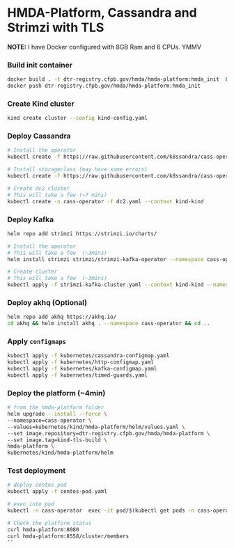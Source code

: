 # HMDA-Platform, Cassandra and Strimzi with TLS

**NOTE:** I have Docker configured with 8GB Ram and 6 CPUs. YMMV

### Build init container
```sh
docker build . -t dtr-registry.cfpb.gov/hmda/hmda-platform:hmda_init  && \
docker push dtr-registry.cfpb.gov/hmda/hmda-platform:hmda_init
```

### Create Kind cluster
```sh
kind create cluster --config kind-config.yaml
```

### Deploy Cassandra
```sh
# Install the operator
kubectl create -f https://raw.githubusercontent.com/k8ssandra/cass-operator/v1.7.0/docs/user/cass-operator-manifests.yaml --context kind-kind

# Install storageclass (may have some errors)
kubectl create -f https://raw.githubusercontent.com/k8ssandra/cass-operator/master/operator/k8s-flavors/kind/rancher-local-path-storage.yaml --context kind-kind

# Create dc2 cluster
# This will take a few (~7 mins)
kubectl create -n cass-operator -f dc2.yaml --context kind-kind
```

### Deploy Kafka
```sh
helm repo add strimzi https://strimzi.io/charts/

# Install the operator
# This will take a few  (~3mins)
helm install strimzi strimzi/strimzi-kafka-operator --namespace cass-operator

# Create cluster
# This will take a few  (~3mins)
kubectl apply -f strimzi-kafka-cluster.yaml --context kind-kind --namespace cass-operator
```

### Deploy akhq (Optional)
```sh
helm repo add akhq https://akhq.io/
cd akhq && helm install akhq . --namespace cass-operator && cd ..
```

### Apply `configmaps`
```sh
kubectl apply -f kubernetes/cassandra-configmap.yaml
kubectl apply -f kubernetes/http-configmap.yaml
kubectl apply -f kubernetes/kafka-configmap.yaml
kubectl apply -f kubernetes/timed-guards.yaml
```

### Deploy the platform (~4min)
```sh
# from the hmda-platform folder
helm upgrade --install --force \
--namespace=cass-operator \
--values=kubernetes/kind/hmda-platform/helm/values.yaml \
--set image.repository=dtr-registry.cfpb.gov/hmda/hmda-platform \
--set image.tag=kind-tls-build \
hmda-platform \
kubernetes/kind/hmda-platform/helm       
```

### Test deployment
```sh
# deploy centos pod
kubectl apply -f centos-pod.yaml

# exec into pod
kubectl -n cass-operator  exec -it pod/$(kubectl get pods -n cass-operator | grep centos | awk '{print $1}' | head -n 1)  -- bash

# Check the platform status
curl hmda-platform:8080
curl hmda-platform:8558/cluster/members
``
